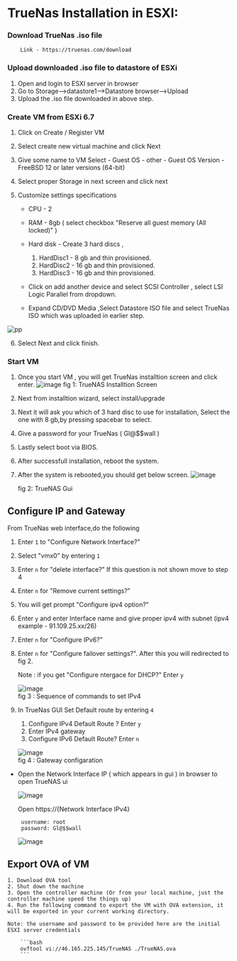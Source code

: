 # TrueNas Installation in ESXI: 

### Download TrueNas .iso file 

        Link - https://truenas.com/download 

### Upload downloaded .iso file to datastore of ESXi

1. Open and login to ESXI server in browser
2. Go to Storage-->datastore1-->Datastore browser-->Upload
3. Upload the .iso file downloaded in above step.

    
### Create VM from ESXi 6.7

1. Click on Create / Register VM
   
2. Select create new virtual machine and click Next

3. Give some name to VM 
   Select 
       - Guest OS - other
       - Guest OS Version - FreeBSD 12 or later versions (64-bit)

4. Select proper Storage in next screen and click next

5. Customize settings specifications
    - CPU - 2
    - RAM - 8gb ( select checkbox "Reserve all guest memory (All locked)" )
    - Hard disk - Create 3 hard discs , 
      1. HardDisc1 - 8 gb and thin provisioned.
      2. HardDisc2 - 16 gb and thin provisioned.
      3. HardDisc3 - 16 gb and thin provisioned.
    
    - Click on add another device and select SCSI Controller , select LSI Logic Parallel from dropdown.
    - Expand CD/DVD Media ,Select Datastore ISO file and select TrueNas ISO which was uploaded in earlier step. 

![pp](https://user-images.githubusercontent.com/70108899/101371990-b27c8480-38ab-11eb-85eb-98f87b327966.PNG)
    
6. Select Next and click finish.
    
### Start VM   
 
1. Once you start VM , you will get TrueNas installtion screen and click enter.
        ![image](https://user-images.githubusercontent.com/64204445/101630468-e9d46800-3a48-11eb-928b-b197b4ef53bc.png)
            fig 1: TrueNAS Installtion Screen
        
2. Next from installtion wizard, select install/upgrade 

3. Next it will ask you which of 3 hard disc to use for installation, Select the one with 8 gb,by pressing spacebar to select. 

4. Give a password for your TrueNas ( Gl@$$wall )

5. Lastly select boot via BIOS.

6. After successfull installation, reboot the system.

7. After the system is rebooted,you should get below screen.
 ![image](https://user-images.githubusercontent.com/64204445/101628021-36b63f80-3a45-11eb-913e-65547fc7d6c2.png)
    
    fig 2: TrueNAS Gui 
           
## Configure IP and Gateway   

From TrueNas web interface,do the following   

1. Enter `1` to "Configure Network Interface?"
2. Select "vmx0" by entering `1`
3. Enter `n` for "delete interface?" If this question is not shown move to step 4
4. Enter `n` for "Remove current settings?"
5. You will get prompt "Configure ipv4 option?"
6. Enter `y` and enter Interface name and give proper ipv4 with subnet (ipv4 example - 91.109.25.xx/26)
7. Enter `n` for "Configure IPv6?"
8. Enter `n` for "Configure failover settings?". After this you will redirected to fig 2.

    Note : if you get "Configure ntergace for DHCP?" Enter `y` 

   ![image](https://user-images.githubusercontent.com/64204445/101627046-c78c1b80-3a43-11eb-8d86-1a07a017f9cb.png)  
        fig 3 : Sequence of commands to set IPv4
                    
9. In TrueNas GUI Set Default route by entering `4`
      1. Configure IPv4 Default Route ? Enter `y`
      2. Enter IPv4 gateway  
      3. Configure IPv6 Default Route? Enter `n`
      
   ![image](https://user-images.githubusercontent.com/64204445/101626935-a4616c00-3a43-11eb-9a63-a4f75820b01f.png)  
        fig 4 : Gateway configaration
            
-  Open the Network Interface IP ( which appears in gui ) in browser to open TrueNAS ui

    ![image](https://user-images.githubusercontent.com/64204445/101631401-46845280-3a4a-11eb-9359-c3b9fb353cea.png)
     
     Open https://{Network Interface IPv4}
        
        username: root
        password: Gl@$$wall
        
    ![image](https://user-images.githubusercontent.com/64204445/101630962-97477b80-3a49-11eb-81c8-f6af0a7790d8.png)
    
        
 ## Export OVA of VM
    1. Download OVA tool
    2. Shut down the machine 
    3. Open the controller machine (Or from your local machine, just the controller machine speed the things up)
    4. Run the following command to export the VM with OVA extension, it will be exported in your current working directory.

    Note: the username and password to be provided here are the initial ESXI server credentials  

        ```bash
        ovftool vi://46.165.225.145/TrueNAS ./TrueNAS.ova
        ```
    
    
    
   